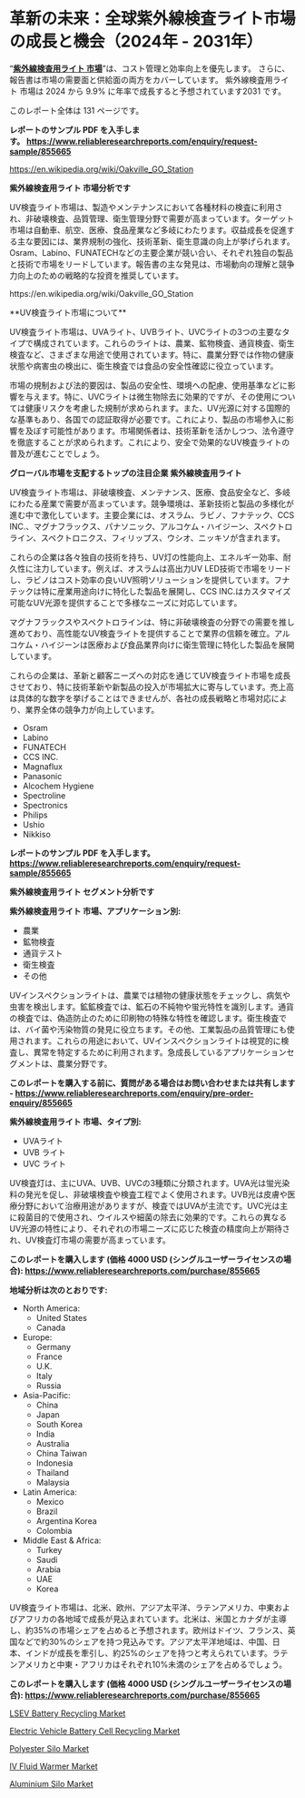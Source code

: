 <p><h1>革新の未来：全球紫外線検査ライト市場の成長と機会（2024年 - 2031年）</h1></p><p>&ldquo;<strong><a href="https://www.reliableresearchreports.com/uv-inspection-lights-r855665?utm_campaign=110&utm_medium=9&utm_source=Github&utm_content=ia&utm_term=21102024&utm_id=uv-inspection-lights">紫外線検査用ライト 市場</a></strong>&rdquo;は、コスト管理と効率向上を優先します。 さらに、報告書は市場の需要面と供給面の両方をカバーしています。 紫外線検査用ライト 市場は 2024 から 9.9% に年率で成長すると予想されています2031 です。</p>
<p>このレポート全体は 131 ページです。</p>
<p><strong>レポートのサンプル PDF を入手します。&nbsp;<a href="https://www.reliableresearchreports.com/enquiry/request-sample/855665?utm_campaign=110&utm_medium=9&utm_source=Github&utm_content=ia&utm_term=21102024&utm_id=uv-inspection-lights">https://www.reliableresearchreports.com/enquiry/request-sample/855665</a></strong></p>
<p><a href="https://en.wikipedia.org/wiki/Oakville_GO_Station?utm_campaign=110&utm_medium=9&utm_source=Github&utm_content=ia&utm_term=21102024&utm_id=uv-inspection-lights">https://en.wikipedia.org/wiki/Oakville_GO_Station</a></p>
<p><strong>紫外線検査用ライト 市場分析です</strong></p>
<p><p>UV検査ライト市場は、製造やメンテナンスにおいて各種材料の検査に利用され、非破壊検査、品質管理、衛生管理分野で需要が高まっています。ターゲット市場は自動車、航空、医療、食品産業など多岐にわたります。収益成長を促進する主な要因には、業界規制の強化、技術革新、衛生意識の向上が挙げられます。Osram、Labino、FUNATECHなどの主要企業が競い合い、それぞれ独自の製品と技術で市場をリードしています。報告書の主な発見は、市場動向の理解と競争力向上のための戦略的な投資を推奨しています。</p></p>
<p>https://en.wikipedia.org/wiki/Oakville_GO_Station</p>
<p><p>**UV検査ライト市場について**</p><p>UV検査ライト市場は、UVAライト、UVBライト、UVCライトの3つの主要なタイプで構成されています。これらのライトは、農業、鉱物検査、通貨検査、衛生検査など、さまざまな用途で使用されています。特に、農業分野では作物の健康状態や病害虫の検出に、衛生検査では食品の安全性確認に役立っています。</p><p>市場の規制および法的要因は、製品の安全性、環境への配慮、使用基準などに影響を与えます。特に、UVCライトは微生物除去に効果的ですが、その使用については健康リスクを考慮した規制が求められます。また、UV光源に対する国際的な基準もあり、各国での認証取得が必要です。これにより、製品の市場参入に影響を及ぼす可能性があります。市場関係者は、技術革新を活かしつつ、法令遵守を徹底することが求められます。これにより、安全で効果的なUV検査ライトの普及が進むことでしょう。</p></p>
<p><strong>グローバル市場を支配するトップの注目企業 紫外線検査用ライト</strong></p>
<p><p>UV検査ライト市場は、非破壊検査、メンテナンス、医療、食品安全など、多岐にわたる産業で需要が高まっています。競争環境は、革新技術と製品の多様化が進む中で激化しています。主要企業には、オスラム、ラビノ、フナテック、CCS INC.、マグナフラックス、パナソニック、アルコケム・ハイジーン、スペクトロライン、スペクトロニクス、フィリップス、ウシオ、ニッキソが含まれます。</p><p>これらの企業は各々独自の技術を持ち、UV灯の性能向上、エネルギー効率、耐久性に注力しています。例えば、オスラムは高出力UV LED技術で市場をリードし、ラビノはコスト効率の良いUV照明ソリューションを提供しています。フナテックは特に産業用途向けに特化した製品を展開し、CCS INC.はカスタマイズ可能なUV光源を提供することで多様なニーズに対応しています。</p><p>マグナフラックスやスペクトロラインは、特に非破壊検査の分野での需要を推し進めており、高性能なUV検査ライトを提供することで業界の信頼を確立。アルコケム・ハイジーンは医療および食品業界向けに衛生管理に特化した製品を展開しています。</p><p>これらの企業は、革新と顧客ニーズへの対応を通じてUV検査ライト市場を成長させており、特に技術革新や新製品の投入が市場拡大に寄与しています。売上高は具体的な数字を挙げることはできませんが、各社の成長戦略と市場対応により、業界全体の競争力が向上しています。</p></p>
<p><ul><li>Osram</li><li>Labino</li><li>FUNATECH</li><li>CCS INC.</li><li>Magnaflux</li><li>Panasonic</li><li>Alcochem Hygiene</li><li>Spectroline</li><li>Spectronics</li><li>Philips</li><li>Ushio</li><li>Nikkiso</li></ul></p>
<p><strong>レポートのサンプル PDF を入手します。 <a href="https://www.reliableresearchreports.com/enquiry/request-sample/855665?utm_campaign=110&utm_medium=9&utm_source=Github&utm_content=ia&utm_term=21102024&utm_id=uv-inspection-lights">https://www.reliableresearchreports.com/enquiry/request-sample/855665</a></strong></p>
<p><strong>紫外線検査用ライト セグメント分析です</strong></p>
<p><strong>紫外線検査用ライト 市場、アプリケーション別:</strong></p>
<p><ul><li>農業</li><li>鉱物検査</li><li>通貨テスト</li><li>衛生検査</li><li>その他</li></ul></p>
<p><p>UVインスペクションライトは、農業では植物の健康状態をチェックし、病気や虫害を検出します。鉱鉱検査では、鉱石の不純物や蛍光特性を識別します。通貨の検査では、偽造防止のために印刷物の特殊な特性を確認します。衛生検査では、バイ菌や汚染物質の発見に役立ちます。その他、工業製品の品質管理にも使用されます。これらの用途において、UVインスペクションライトは視覚的に検査し、異常を特定するために利用されます。急成長しているアプリケーションセグメントは、農業分野です。</p></p>
<p><strong>このレポートを購入する前に、質問がある場合はお問い合わせまたは共有します - <a href="https://www.reliableresearchreports.com/enquiry/pre-order-enquiry/855665?utm_campaign=110&utm_medium=9&utm_source=Github&utm_content=ia&utm_term=21102024&utm_id=uv-inspection-lights">https://www.reliableresearchreports.com/enquiry/pre-order-enquiry/855665</a></strong></p>
<p><strong>紫外線検査用ライト 市場、タイプ別:</strong></p>
<p><ul><li>UVAライト</li><li>UVB ライト</li><li>UVC ライト</li></ul></p>
<p><p>UV検査灯は、主にUVA、UVB、UVCの3種類に分類されます。UVA光は蛍光染料の発光を促し、非破壊検査や検査工程でよく使用されます。UVB光は皮膚や医療分野において治療用途がありますが、検査ではUVAが主流です。UVC光は主に殺菌目的で使用され、ウイルスや細菌の除去に効果的です。これらの異なるUV光源の特性により、それぞれの市場ニーズに応じた検査の精度向上が期待され、UV検査灯市場の需要が高まっています。</p></p>
<p><strong>このレポートを購入します (価格 4000 USD (シングルユーザーライセンスの場合): <a href="https://www.reliableresearchreports.com/purchase/855665?utm_campaign=110&utm_medium=9&utm_source=Github&utm_content=ia&utm_term=21102024&utm_id=uv-inspection-lights">https://www.reliableresearchreports.com/purchase/855665</a></strong></p>
<p><strong>地域分析は次のとおりです:</strong></p>
<p><ul>
    <li>
        North America:
        <ul>
            <li>United States</li>
            <li>Canada</li>
        </ul>
    </li>
    <li>
        Europe:
        <ul>
            <li>Germany</li>
            <li>France</li>
            <li>U.K.</li>
            <li>Italy</li>
            <li>Russia</li>
        </ul>
    </li>
    <li>
        Asia-Pacific:
        <ul>
            <li>China</li>
            <li>Japan</li>
            <li>South Korea</li>
            <li>India</li>
            <li>Australia</li>
            <li>China Taiwan</li>
            <li>Indonesia</li>
            <li>Thailand</li>
            <li>Malaysia</li>
        </ul>
    </li>
    <li>
        Latin America:
        <ul>
            <li>Mexico</li>
            <li>Brazil</li>
            <li>Argentina Korea</li>
            <li>Colombia</li>
        </ul>
    </li>
    <li>
        Middle East & Africa:
        <ul>
            <li>Turkey</li>
            <li>Saudi</li>
            <li>Arabia</li>
            <li>UAE</li>
            <li>Korea</li>
        </ul>
    </li>
    </ul></p>
<p><p>UV検査ライト市場は、北米、欧州、アジア太平洋、ラテンアメリカ、中東およびアフリカの各地域で成長が見込まれています。北米は、米国とカナダが主導し、約35%の市場シェアを占めると予想されます。欧州はドイツ、フランス、英国などで約30%のシェアを持つ見込みです。アジア太平洋地域は、中国、日本、インドが成長を牽引し、約25%のシェアを持つと考えられています。ラテンアメリカと中東・アフリカはそれぞれ10%未満のシェアを占めるでしょう。</p></p>
<p><strong>このレポートを購入します (価格 4000 USD (シングルユーザーライセンスの場合): <a href="https://www.reliableresearchreports.com/purchase/855665?utm_campaign=110&utm_medium=9&utm_source=Github&utm_content=ia&utm_term=21102024&utm_id=uv-inspection-lights">https://www.reliableresearchreports.com/purchase/855665</a></strong></p>
<p><p><a href="https://github.com/alesiasc0na/Market-Research-Report-List-1/blob/main/lsev-battery-recycling-market.md?utm_campaign=110&utm_medium=9&utm_source=Github&utm_content=ia&utm_term=21102024&utm_id=uv-inspection-lights">LSEV Battery Recycling Market</a></p><p><a href="https://github.com/kathiestrine5ty/Market-Research-Report-List-1/blob/main/electric-vehicle-battery-cell-recycling-market.md?utm_campaign=110&utm_medium=9&utm_source=Github&utm_content=ia&utm_term=21102024&utm_id=uv-inspection-lights">Electric Vehicle Battery Cell Recycling Market</a></p><p><a href="https://issuu.com/reportprime-2/docs/polyester-silo-market-size-2030.ppt_456ced130c195f?utm_campaign=110&utm_medium=9&utm_source=Github&utm_content=ia&utm_term=21102024&utm_id=uv-inspection-lights">Polyester Silo Market</a></p><p><a href="https://www.linkedin.com/pulse/iv-fluid-warmer-market-size-share-growth-analysis-type-application-iqswf?utm_campaign=110&utm_medium=9&utm_source=Github&utm_content=ia&utm_term=21102024&utm_id=uv-inspection-lights">IV Fluid Warmer Market</a></p><p><a href="https://issuu.com/reportprime-2/docs/aluminium-silo-market-size-2030.ppt_e74e2f09affb6a?utm_campaign=110&utm_medium=9&utm_source=Github&utm_content=ia&utm_term=21102024&utm_id=uv-inspection-lights">Aluminium Silo Market</a></p></p>